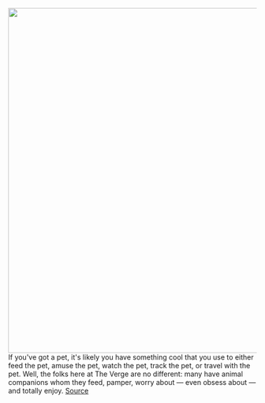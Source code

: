 <img src='https://cdn.vox-cdn.com/thumbor/orMMGNktUrvdb9jcOIw2fo6NxNg=/0x0:2040x1360/1200x800/filters:focal(857x517:1183x843)/cdn.vox-cdn.com/uploads/chorus_image/image/70675110/hhavlak_220324_5104_0011.0.jpg' width='700px' /><br/>
If you've got a pet, it's likely you have something cool that you use to either feed the pet, amuse the pet, watch the pet, track the pet, or travel with the pet. Well, the folks here at The Verge are no different: many have animal companions whom they feed, pamper, worry about — even obsess about — and totally enjoy.
<a href='https://www.theverge.com/22995069/pet-tech-dogs-cats-gps'> Source <a/>